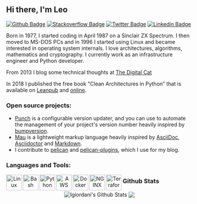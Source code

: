 ## Hi there, I'm Leo

[![Github Badge](http://img.shields.io/badge/-Github-black?style=flat-square&logo=github&link=https://github.com/lgiordani)](https://github.com/lgiordani)
[![Stackoverflow Badge](https://img.shields.io/badge/-Stack%20overflow-FE7A16?style=flat-square&logo=stack-overflow&logoColor=white&link=https://stackoverflow.com/users/1695036/leonardo-giordani)](https://stackoverflow.com/users/1695036/leonardo-giordani)
[![Twitter Badge](https://img.shields.io/badge/-Twitter-0F9D58?style=flat-square&logo=Twitter&logoColor=white&link=https://twitter.com/tw_lgiordani)](https://twitter.com/tw_lgiordani)
[![Linkedin Badge](https://img.shields.io/badge/-LinkedIn-blue?style=flat-square&logo=Linkedin&logoColor=white&link=https://www.linkedin.com/in/leonardo-giordani-aa23a945/)](https://www.linkedin.com/in/leonardo-giordani-aa23a945/)


Born in 1977, I started coding in April 1987 on a Sinclair ZX Spectrum. I then moved to MS-DOS PCs and in 1996 I started using Linux and became interested in operating system internals. I love architectures, algorithms, mathematics and cryptography. I currently work as an infrastructure engineer and Python developer.

From 2013 I blog some technical thoughts at [The Digital Cat](https://www.thedigitalcatonline.com)

In 2018 I published the free book "Clean Architectures in Python” that is available on [Leanpub](https://leanpub.com/clean-architectures-in-python) and [online](https://www.thedigitalcatbooks.com/).

  
### Open source projects:

* [Punch](https://github.com/lgiordani/punch) is a configurable version updater, and you can use to automate the management of your project's version number heavily inspired by [bumpversion](https://github.com/peritus/bumpversion).
* [Mau](https://github.com/Project-Mau/mau) is a lightweight markup language heavily inspired by [AsciiDoc](https://asciidoctor.org/docs/what-is-asciidoc), [Asciidoctor](https://asciidoctor.org/) and [Markdown](https://daringfireball.net/projects/markdown/).
* I contribute to [pelican](https://github.com/getpelican/pelican) and [pelican-plugins](https://github.com/pelican-plugins/), which I use for my blog.

### Languages and Tools:

<p align="center">
<a href="https://www.kernel.org/" target="_blank"><img align="left" alt="Linux" height ="42px" src="https://www.vectorlogo.zone/logos/linux/linux-icon.svg"></a>
<a href="https://www.gnu.org/software/bash/" target="_blank"><img align="left" alt="Bash" height ="42px" src="https://www.vectorlogo.zone/logos/gnu_bash/gnu_bash-ar21.svg"></a>
<a href="https://www.python.org" target="_blank"><img align="left" alt="Python" height ="42px" src="https://www.vectorlogo.zone/logos/python/python-icon.svg"></a>
<a href="https://aws.amazon.com/" target="_blank"><img align="left" alt="AWS" height ="42px" src="https://www.vectorlogo.zone/logos/amazon_aws/amazon_aws-icon.svg"></a>
<a href="https://www.docker.com/" target="_blank"><img align="left" alt="Docker" height ="42px" src="https://www.vectorlogo.zone/logos/docker/docker-icon.svg"></a>
<a href="https://www.nginx.com/" target="_blank"><img align="left" alt="NGINX" height ="42px" src="https://www.vectorlogo.zone/logos/nginx/nginx-icon.svg"></a>
<a href="https://www.terraform.io/" target="_blank"><img align="left" alt="Terraform" height ="42px" src="https://www.vectorlogo.zone/logos/terraformio/terraformio-icon.svg"></a>
</p>

### Github Stats

<p align="center">
<img align="center" src="https://github-readme-stats.vercel.app/api?username=lgiordani&show_icons=true&line_height=21&theme=react" alt="lgiordani's Github Stats" />
<img align="center" src="https://github-readme-stats.vercel.app/api/top-langs/?username=lgiordani&theme=react&line_height=27&layout=compact" />
</p>

